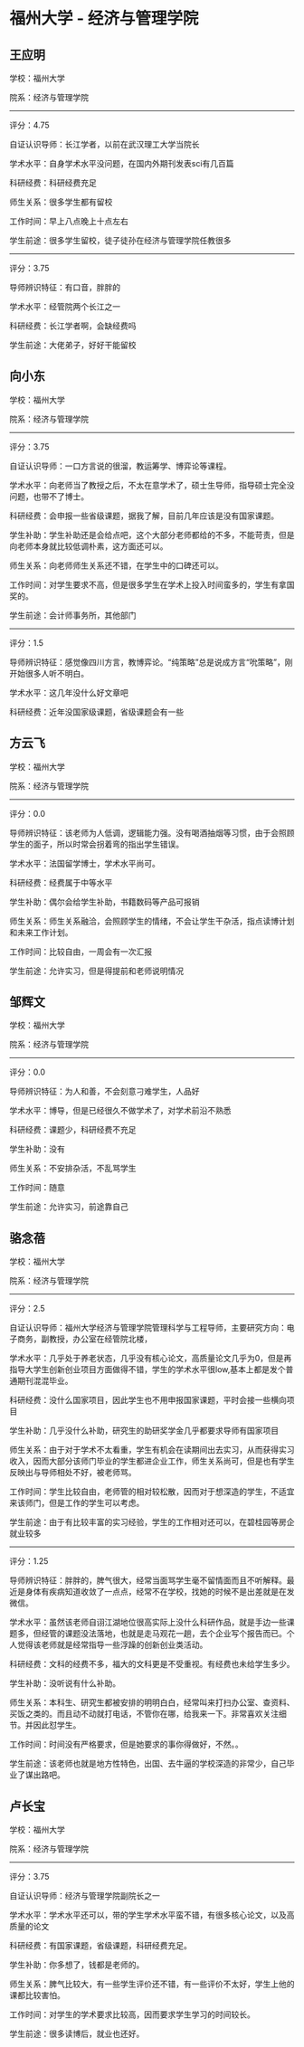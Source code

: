 # 福州大学 - 经济与管理学院

## 王应明

学校：福州大学

院系：经济与管理学院

* * *

评分：4.75

自证认识导师：长江学者，以前在武汉理工大学当院长

学术水平：自身学术水平没问题，在国内外期刊发表sci有几百篇

科研经费：科研经费充足

师生关系：很多学生都有留校

工作时间：早上八点晚上十点左右

学生前途：很多学生留校，徒子徒孙在经济与管理学院任教很多

* * *

评分：3.75

导师辨识特征：有口音，胖胖的

学术水平：经管院两个长江之一

科研经费：长江学者啊，会缺经费吗

学生前途：大佬弟子，好好干能留校

## 向小东

学校：福州大学

院系：经济与管理学院

* * *

评分：3.75

自证认识导师：一口方言说的很溜，教运筹学、博弈论等课程。

学术水平：向老师当了教授之后，不太在意学术了，硕士生导师，指导硕士完全没问题，也带不了博士。

科研经费：会申报一些省级课题，据我了解，目前几年应该是没有国家课题。

学生补助：学生补助还是会给点吧，这个大部分老师都给的不多，不能苛责，但是向老师本身就比较低调朴素，这方面还可以。

师生关系：向老师师生关系还不错，在学生中的口碑还可以。

工作时间：对学生要求不高，但是很多学生在学术上投入时间蛮多的，学生有拿国奖的。

学生前途：会计师事务所，其他部门

* * *

评分：1.5

导师辨识特征：感觉像四川方言，教博弈论。“纯策略”总是说成方言“吮策略”，刚开始很多人听不明白。

学术水平：这几年没什么好文章吧

科研经费：近年没国家级课题，省级课题会有一些

## 方云飞

学校：福州大学

院系：经济与管理学院

* * *

评分：0.0

导师辨识特征：该老师为人低调，逻辑能力强。没有喝酒抽烟等习惯，由于会照顾学生的面子，所以时常会拐着弯的指出学生错误。

学术水平：法国留学博士，学术水平尚可。

科研经费：经费属于中等水平

学生补助：偶尔会给学生补助，书籍数码等产品可报销

师生关系：师生关系融洽，会照顾学生的情绪，不会让学生干杂活，指点读博计划和未来工作计划。

工作时间：比较自由，一周会有一次汇报

学生前途：允许实习，但是得提前和老师说明情况

## 邹辉文

学校：福州大学

院系：经济与管理学院

* * *

评分：0.0

导师辨识特征：为人和善，不会刻意刁难学生，人品好

学术水平：博导，但是已经很久不做学术了，对学术前沿不熟悉

科研经费：课题少，科研经费不充足

学生补助：没有

师生关系：不安排杂活，不乱骂学生

工作时间：随意

学生前途：允许实习，前途靠自己

## 骆念蓓

学校：福州大学

院系：经济与管理学院

* * *

评分：2.5

自证认识导师：福州大学经济与管理学院管理科学与工程导师，主要研究方向：电子商务，副教授，办公室在经管院北楼，

学术水平：几乎处于养老状态，几乎没有核心论文，高质量论文几乎为0，但是再指导大学生创新创业项目方面做得不错，学生的学术水平很low,基本上都是发个普通期刊混混毕业。

科研经费：没什么国家项目，因此学生也不用申报国家课题，平时会接一些横向项目

学生补助：几乎没什么补助，研究生的助研奖学金几乎都要求导师有国家项目

师生关系：由于对于学术不太看重，学生有机会在读期间出去实习，从而获得实习收入，因而大部分该师门毕业的学生都进企业工作，师生关系尚可，但是也有学生反映出与导师相处不好，被老师骂。

工作时间：学生比较自由，老师管的相对较松散，因而对于想深造的学生，不适宜来该师门，但是工作的学生可以考虑。

学生前途：由于有比较丰富的实习经验，学生的工作相对还可以，在碧桂园等房企就业较多

* * *

评分：1.25

导师辨识特征：胖胖的，脾气很大，经常当面骂学生毫不留情面而且不听解释。最近是身体有疾病知道收敛了一点点，经常不在学校，找她的时候不是出差就是在发微信。

学术水平：虽然该老师自诩江湖地位很高实际上没什么科研作品，就是手边一些课题多，但经管的课题没法落地，也就是走马观花一趟，去个企业写个报告而已。个人觉得该老师就是经常指导一些浮躁的创新创业类活动。

科研经费：文科的经费不多，福大的文科更是不受重视。有经费也未给学生多少。

学生补助：没听说有什么补助。

师生关系：本科生、研究生都被安排的明明白白，经常叫来打扫办公室、查资料、买饭之类的。而且动不动就打电话，不管你在哪，给我来一下。非常喜欢关注细节。并因此怼学生。

工作时间：时间没有严格要求，但是她要求的事你得做好，不然。。

学生前途：该老师也就是地方性特色，出国、去牛逼的学校深造的非常少，自己毕业了谋出路吧。

## 卢长宝

学校：福州大学

院系：经济与管理学院

* * *

评分：3.75

自证认识导师：经济与管理学院副院长之一

学术水平：学术水平还可以，带的学生学术水平蛮不错，有很多核心论文，以及高质量的论文

科研经费：有国家课题，省级课题，科研经费充足。

学生补助：你多想了，钱都是老师的。

师生关系：脾气比较大，有一些学生评价还不错，有一些评价不太好，学生上他的课都比较害怕。

工作时间：对学生的学术要求比较高，因而要求学生学习的时间较长。

学生前途：很多读博后，就业也还好。